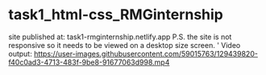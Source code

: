 # task1_html-css_RMGinternship

site published at: task1-rmginternship.netlify.app
P.S. the site is not responsive so it needs to be viewed on a desktop size screen.
'
Video output:
https://user-images.githubusercontent.com/59015763/129439820-f40c0ad3-4713-483f-9be8-91677063d998.mp4



